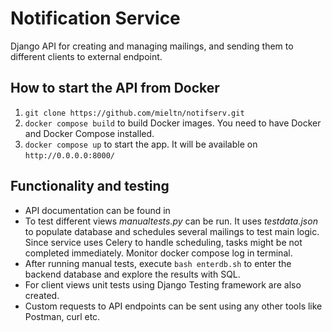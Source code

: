 # Notification Service
Django API for creating and managing mailings, and sending them to different clients to external endpoint.

## How to start the API from Docker

1. `git clone https://github.com/mieltn/notifserv.git`
2. `docker compose build` to build Docker images. You need to have Docker and Docker Compose installed.
3. `docker compose up` to start the app. It will be available on `http://0.0.0.0:8000/`

## Functionality and testing

- API documentation can be found in 
- To test different views <i>manualtests.py</i> can be run. It uses <i>testdata.json</i> to populate database and schedules several mailings to test main logic. Since service uses Celery to handle scheduling, tasks might be not completed immediately. Monitor docker compose log in terminal.
- After running manual tests, execute `bash enterdb.sh` to enter the backend database and explore the results with SQL.
- For client views unit tests using Django Testing framework are also created.
- Custom requests to API endpoints can be sent using any other tools like Postman, curl etc.
